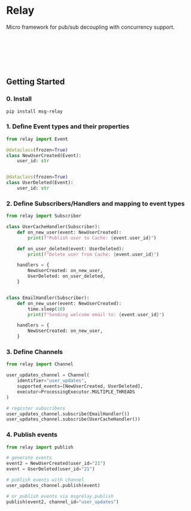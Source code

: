 # Relay

Micro framework for pub/sub decoupling with concurrency support.

\
&nbsp;

\
&nbsp;

## Getting Started

### 0. Install

```bash
pip install msg-relay
```

### 1. Define Event types and their properties

```python
from relay import Event

@dataclass(frozen=True)
class NewUserCreated(Event):
    user_id: str


@dataclass(frozen=True)
class UserDeleted(Event):
    user_id: str
```

### 2. Define Subscribers/Handlers and mapping to event types

```python
from relay import Subscriber

class UserCacheHandler(Subscriber):
    def on_new_user(event: NewUserCreated):
        print(f"Publish user to Cache: {event.user_id}")

    def on_user_deleted(event: UserDeleted):
        print(f"Delete user from Cache: {event.user_id}")

    handlers = {
        NewUserCreated: on_new_user,
        UserDeleted: on_user_deleted,
    }


class EmailHandler(Subscriber):
    def on_new_user(event: NewUserCreated):
        time.sleep(10)
        print(f"Sending welcome email to: {event.user_id}")

    handlers = {
        NewUserCreated: on_new_user,
    }
```

### 3. Define Channels

```python
from relay import Channel

user_updates_channel = Channel(
    identifier="user_updates",
    supported_events=[NewUserCreated, UserDeleted],
    executor=ProcessingExecutor.MULTIPLE_THREADS
)

# register subscribers
user_updates_channel.subscribe(EmailHandler())
user_updates_channel.subscribe(UserCacheHandler())
```

### 4. Publish events

```python
from relay import publish

# generate events
event2 = NewUserCreated(user_id="21")
event = UserDeleted(user_id="21")

# publish events with channel
user_updates_channel.publish(event)

# or publish events via msgrelay.publish
publish(event2, channel_id="user_updates")
```
